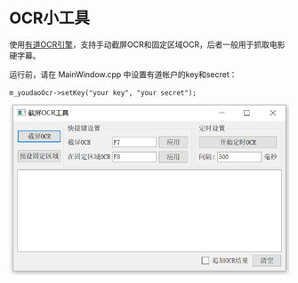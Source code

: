 # OCR小工具
使用[有道OCR引擎](https://ai.youdao.com/product-ocr-print.s)，支持手动截屏OCR和固定区域OCR，后者一般用于抓取电影硬字幕。

运行前，请在 MainWindow.cpp 中设置有道帐户的key和secret：

`m_youdaoOcr->setKey("your key", "your secret");`

![image](screenshot.png)
